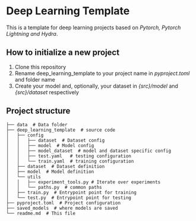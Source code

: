 # Deep Learning Template

This is a template for deep learning projects based on _Pytorch, Pytorch Lightning and Hydra_.

## How to initialize a new project

1. Clone this repository
2. Rename deep_learning_template to your project name in _pyproject.toml_ and folder name
3. Create your model and, optionally, your dataset in _{src}/model_ and _{src}/dataset_ respectively

## Project structure

    ├── data  # Data folder
    ├── deep_learning_template  # source code
    │   ├── config
    │   │   ├── dataset  # Dataset config
    │   │   ├── model  # Model config
    │   │   ├── model_dataset  # model and dataset specific config
    │   │   ├── test.yaml   # testing configuration
    │   │   └── train.yaml  # training configuration
    │   ├── dataset  # Dataset definition
    │   ├── model  # Model definition
    │   └── utils
    │   │   ├── experiment_tools.py # Iterate over experiments
    │   │   └── paths.py  # common paths
    │   ├── train.py  # Entrypoint point for training
    │   └── test.py  # Entrypoint point for testing
    ├── pyproject.toml  # Project configuration
    ├── saved_models  # where models are saved
    └── readme.md  # This file

